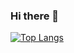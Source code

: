 ### Hi there 👋

[![Top Langs](https://github-readme-stats.vercel.app/api/top-langs/?username=bendbg)](https://github.com/anuraghazra/github-readme-stats)
